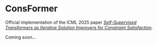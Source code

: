 # ConsFormer

Official implementation of the ICML 2025 paper [*Self-Supervised Transformers as Iterative Solution Improvers for Constraint Satisfaction*](https://arxiv.org/abs/2502.15794).

Coming soon...

